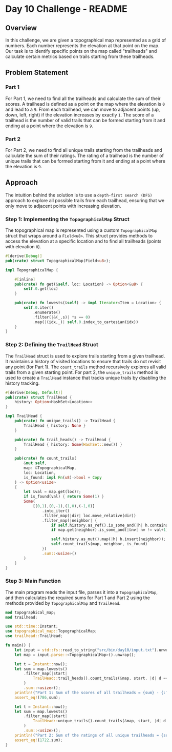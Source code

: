 
# Day 10 Challenge - README

## Overview

In this challenge, we are given a topographical map represented as a grid of numbers. Each number represents the elevation at that point on the map. Our task is to identify specific points on the map called "trailheads" and calculate certain metrics based on trails starting from these trailheads.

## Problem Statement

### Part 1

For Part 1, we need to find all the trailheads and calculate the sum of their scores. A trailhead is defined as a point on the map where the elevation is `0` and lead to a `9`. From each trailhead, we can move to adjacent points (up, down, left, right) if the elevation increases by exactly `1`. The score of a trailhead is the number of valid trails that can be formed starting from it and ending at a point where the elevation is `9`.

### Part 2

For Part 2, we need to find all unique trails starting from the trailheads and calculate the sum of their ratings. The rating of a trailhead is the number of unique trails that can be formed starting from it and ending at a point where the elevation is `9`.

## Approach
The intuition behind the solution is to use a `depth-first search (DFS)` approach to explore all possible trails from each trailhead, ensuring that we only move to adjacent points with increasing elevation.

### Step 1: Implementing the `TopographicalMap` Struct

The topographical map is represented using a custom `TopographicalMap` struct that wraps around a `Field<u8>`. This struct provides methods to access the elevation at a specific location and to find all trailheads (points with elevation `0`).

```rust
#[derive(Debug)]
pub(crate) struct TopographicalMap(Field<u8>);

impl TopographicalMap {

    #[inline]
    pub(crate) fn get(&self, loc: Location) -> Option<&u8> {
        self.0.get(loc)
    }

    pub(crate) fn lowests(&self) -> impl Iterator<Item = Location> {
        self.0.iter()
            .enumerate()
            .filter(|&(_,s)| *s == 0)
            .map(|(idx,_)| self.0.index_to_cartesian(idx))
    }
}
```

### Step 2: Defining the `TrailHead` Struct

The `TrailHead` struct is used to explore trails starting from a given trailhead. It maintains a history of visited locations to ensure that trails do not revisit any point (for Part 1). The `count_trails` method recursively explores all valid trails from a given starting point. For part 2, the `unique_trails` method is used to create a `TrailHead` instance that tracks unique trails by disabling the history tracking.

```rust
#[derive(Debug, Default)]
pub(crate) struct TrailHead {
    history: Option<HashSet<Location>>
}

impl TrailHead {
    pub(crate) fn unique_trails() -> TrailHead {
        TrailHead { history: None }
    }

    pub(crate) fn trail_heads() -> TrailHead {
        TrailHead { history: Some(HashSet::new()) }
    }

    pub(crate) fn count_trails(
        &mut self,
        map: &TopographicalMap,
        loc: Location,
        is_found: impl Fn(u8)->bool + Copy
    ) -> Option<usize>
    {
        let &val = map.get(loc)?;
        if is_found(val) { return Some(1) }
        Some(
            [(0,1),(0,-1),(1,0),(-1,0)]
                .into_iter()
                .filter_map(|dir| loc.move_relative(dir))
                .filter_map(|neighbor| {
                    if self.history.as_ref().is_some_and(|h| h.contains(&neighbor)) { return None };
                    if map.get(neighbor).is_some_and(|&nv| nv != val+1) { return None }

                    self.history.as_mut().map(|h| h.insert(neighbor));
                    self.count_trails(map, neighbor, is_found)
                })
                .sum::<usize>()
        )
    }
}
```

### Step 3: Main Function

The main program reads the input file, parses it into a `TopographicalMap`, and then calculates the required sums for Part 1 and Part 2 using the methods provided by `TopographicalMap` and `TrailHead`.

```rust
mod topographical_map;
mod trailhead;

use std::time::Instant;
use topographical_map::TopographicalMap;
use trailhead::TrailHead;

fn main() {
    let input = std::fs::read_to_string("src/bin/day10/input.txt").unwrap();
    let map = input.parse::<TopographicalMap>().unwrap();

    let t = Instant::now();
    let sum = map.lowests()
        .filter_map(|start|
            TrailHead::trail_heads().count_trails(&map, start, |d| d == 9)
        )
        .sum::<usize>();
    println!("Part 1: Sum of the scores of all trailheads = {sum} - {:?}", t.elapsed());
    assert_eq!(786,sum);

    let t = Instant::now();
    let sum = map.lowests()
        .filter_map(|start|
            TrailHead::unique_trails().count_trails(&map, start, |d| d == 9)
        )
        .sum::<usize>();
    println!("Part 2: Sum of the ratings of all unique trailheads = {sum} - {:?}", t.elapsed());
    assert_eq!(1722,sum);
}
```
